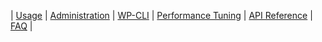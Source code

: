 | [Usage](/usage) | [Administration](/admin) | [WP-CLI](wp-cli) | [Performance Tuning](/perf) | [API Reference](/api) | [FAQ](/faq) |
